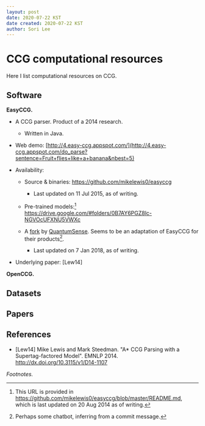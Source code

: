 ```yaml
---
layout: post
date: 2020-07-22 KST
date created: 2020-07-22 KST
author: Sori Lee
---
```


# CCG computational resources

Here I list computational resources on CCG.

## Software

**EasyCCG.**

- A CCG parser. Product of a 2014 research.
  - Written in Java.

- Web demo: [http://4.easy-ccg.appspot.com/](http://4.easy-ccg.appspot.com/do_parse?sentence=Fruit+flies+like+a+banana&nbest=5)

- Availability:

  - Source & binaries: <https://github.com/mikelewis0/easyccg>
    - Last updated on 11 Jul 2015, as of writing.

  - Pre-trained models:[^1] <https://drive.google.com/#folders/0B7AY6PGZ8lc-NGVOcUFXNU5VWXc>

  - A [fork](https://github.com/stormysmoke/easyccg) by [QuantumSense](https://quantumsense.ai/). Seems to be an adaptation of EasyCCG for their products[^2].
    - Last updated on 7 Jan 2018, as of writing.

[^1]: This URL is provided in <https://github.com/mikelewis0/easyccg/blob/master/README.md>, which is last updated on 20 Aug 2014 as of writing.

[^2]: Perhaps some chatbot, inferring from a commit message.

- Underlying paper: [Lew14]

**OpenCCG.**



## Datasets

<!--Groningen Meaning Bank-->

## Papers


## References

- [Lew14] Mike Lewis and Mark Steedman. "A* CCG Parsing with a Supertag-factored Model". EMNLP 2014. <http://dx.doi.org/10.3115/v1/D14-1107>

*Footnotes.*

